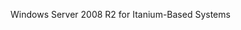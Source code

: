 <Token xmlns:xlink="http://www.w3.org/1999/xlink">Windows Server 2008 R2 for Itanium-Based Systems</Token>